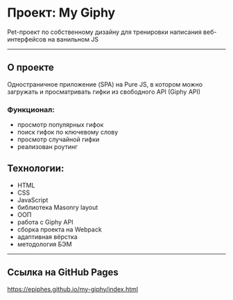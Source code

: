 # Проект: My Giphy

Pet-проект по собственному дизайну для тренировки написания веб-интерфейсов на ванильном JS

---

## О проекте

Одностраничное приложение (SPA) на Pure JS, в котором можно загружать и просматривать гифки из свободного API (Giphy API)

  ### Функционал:

  * просмотр популярных гифок
  * поиск гифок по ключевому слову
  * просмотр случайной гифки
  * реализован роутинг

## Технологии:

- HTML
- CSS
- JavaScript
- библиотека Masonry layout
- ООП
- работа с Giphy API
- сборка проекта на Webpack
- адаптивная вёрстка
- методология БЭМ

---

## Ссылка на GitHub Pages

https://epiphes.github.io/my-giphy/index.html

